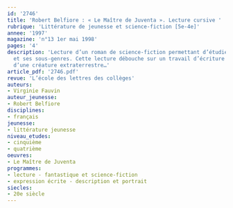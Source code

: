 ```yaml
---
id: '2746'
title: 'Robert Belfiore : « Le Maître de Juventa ». Lecture cursive '
rubrique: 'Littérature de jeunesse et science-fiction [5e-4e]'
annee: '1997'
magazine: 'n°13 1er mai 1998'
pages: '4'
description: 'Lecture d’un roman de science-fiction permettant d’étudier ce genre
  et ses sous-genres. Cette lecture débouche sur un travail d’écriture : le portrait
  d’une créature extraterrestre…'
article_pdf: '2746.pdf'
revue: 'L’école des lettres des collèges'
auteurs:
- Virginie Fauvin
auteur_jeunesse:
- Robert Belfiore
disciplines:
- français
jeunesse:
- littérature jeunesse
niveau_etudes:
- cinquième
- quatrième
oeuvres:
- Le Maître de Juventa
programmes:
- lecture - fantastique et science-fiction
- expression écrite - description et portrait
siecles:
- 20e siècle
---
```

